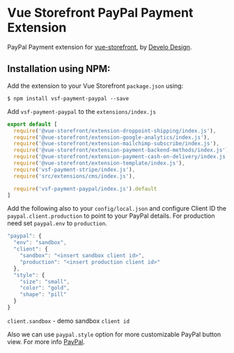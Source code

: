 # Vue Storefront PayPal Payment Extension

PayPal Payment extension for [vue-storefront](https://github.com/DivanteLtd/vue-storefront), by [Develo Design](https://develodesign.co.uk).

## Installation using NPM:

Add the extension to your Vue Storefront `package.json` using:
```shell
$ npm install vsf-payment-paypal --save
```

Add `vsf-payment-paypal` to the  `extensions/index.js`
```js
export default [
  require('@vue-storefront/extension-droppoint-shipping/index.js'),
  require('@vue-storefront/extension-google-analytics/index.js'),
  require('@vue-storefront/extension-mailchimp-subscribe/index.js'),
  require('@vue-storefront/extension-payment-backend-methods/index.js'),
  require('@vue-storefront/extension-payment-cash-on-delivery/index.js'),
  require('@vue-storefront/extension-template/index.js'),
  require('vsf-payment-stripe/index.js'),
  require('src/extensions/cms/index.js'),

  require('vsf-payment-paypal/index.js').default
]
```

Add the following also to your `config/local.json` and configure Client ID the `paypal.client.production` to point to your PayPal details. For production need set `paypal.env` to `production`.
```js
"paypal": {
  "env": "sandbox",
  "client": {
    "sandbox": "<insert sandbox client id>",
    "production": "<insert production client id>"
  },
  "style": {
    "size": "small",
    "color": "gold",
    "shape": "pill"
  }
}
```

`client.sandbox` - demo sandbox `client id`

Also we can use `paypal.style` option for more customizable PayPal button view. For more info [PayPal](https://developer.paypal.com/demo/checkout/#/pattern/checkout).
